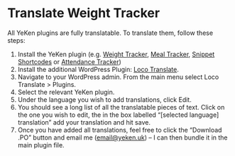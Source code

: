 # Translate Weight Tracker

All YeKen plugins are fully translatable. To translate them, follow these steps:

1.  Install the YeKen plugin (e.g.  [Weight Tracker](https://wordpress.org/plugins/weight-loss-tracker/),  [Meal Tracker](https://wordpress.org/plugins/meal-tracker/),  [Snippet Shortcodes](https://wordpress.org/plugins/shortcode-variables/)  or  [Attendance Tracker](https://wordpress.org/plugins/covid-19-track-and-trace/))
2.  Install the additional WordPress Plugin:  [Loco Translate](https://en-gb.wordpress.org/plugins/loco-translate/).
3.  Navigate to your WordPress admin. From the main menu select Loco Translate > Plugins.
4.  Select the relevant YeKen plugin.
5.  Under the language you wish to add translations, click Edit.
6.  You should see a long list of all the translatable pieces of text. Click on the one you wish to edit, the in the box labelled “[selected language] translation” add your translation and hit save.
7.  Once you have added all translations, feel free to click the “Download .PO” button and email me ([email@yeken.uk](mailto:email@yeken.uk)) – I can then bundle it in the main plugin file.